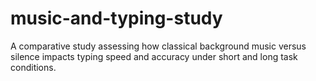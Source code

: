 # music-and-typing-study
A comparative study assessing how classical background music versus silence impacts typing speed and accuracy under short and long task conditions.
